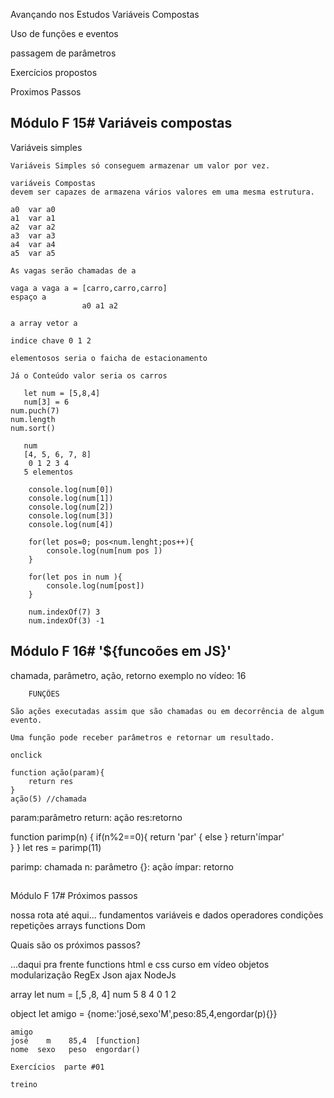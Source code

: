 Avançando nos Estudos Variáveis Compostas

Uso de funções e eventos

passagem de parâmetros

Exercícios propostos

Proximos Passos

## Módulo F 15# Variáveis compostas

Variáveis simples 

    Variáveis Simples só conseguem armazenar um valor por vez.

    variáveis Compostas
    devem ser capazes de armazena vários valores em uma mesma estrutura.

    a0  var a0
    a1  var a1
    a2  var a2
    a3  var a3 
    a4  var a4
    a5  var a5

    As vagas serão chamadas de a

    vaga a vaga a = [carro,carro,carro]
    espaço a 
                    a0 a1 a2

    a array vetor a 

    indice chave 0 1 2 

    elementosos seria o faicha de estacionamento

    Já o Conteúdo valor seria os carros

       let num = [5,8,4]
       num[3] = 6
    num.puch(7)
    num.length
    num.sort()
       
       num
       [4, 5, 6, 7, 8]
        0 1 2 3 4
       5 elementos

        console.log(num[0])
        console.log(num[1])
        console.log(num[2])
        console.log(num[3])
        console.log(num[4])

        for(let pos=0; pos<num.lenght;pos++){
            console.log(num[num pos ])
        }

        for(let pos in num ){
            console.log(num[post])
        }

        num.indexOf(7) 3
        num.indexOf(3) -1
    
 ## Módulo F 16# '${funcoões em JS}'

chamada, parâmetro, ação, retorno exemplo no vídeo: 16

        FUNÇÕES

    São ações executadas assim que são chamadas ou em decorrência de algum evento.

    Uma função pode receber parâmetros e retornar um resultado.

    onclick 

    function ação(param){
        return res
    }
    ação(5) //chamada

param:parâmetro
return: ação
res:retorno

function parimp(n) {
    if(n%2==0){
        return 'par'
    { else }
        return'ímpar'    
    }
}
let res = parimp(11)

parimp: chamada
n: parâmetro
{}: ação
ímpar: retorno

## 
Módulo F 17# Próximos passos

nossa rota até aqui...
   fundamentos
   variáveis e dados
   operadores
   condições
   repetições
   arrays
   functions
   Dom

   Quais são os próximos passos?

   ...daqui pra frente
   functions
   html e css curso em vídeo
   objetos
   modularização
   RegEx
   Json
   ajax
   NodeJs

  array
   let num = [,5 ,8, 4]
   num
   5 8 4
   0 1 2

   object
   let amigo = {nome:'josé,sexo'M',peso:85,4,engordar(p){}}
    
    amigo
    josé    m    85,4  [function]
    nome  sexo   peso  engordar()

    Exercícios  parte #01

    treino


